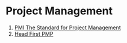 # Project Management

1. [PMI The Standard for Project Management](/pmbok/index.md)
2. [Head First PMP](/headfirst/headfirst_pmp.md)

